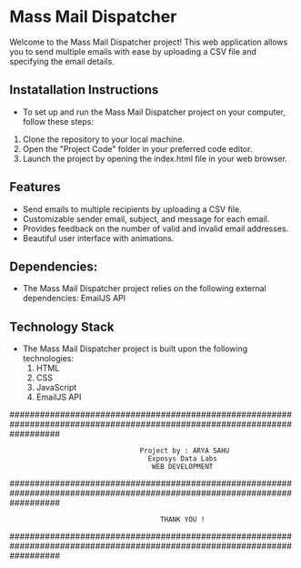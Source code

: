 # Mass Mail Dispatcher

Welcome to the Mass Mail Dispatcher project! This web application allows you to send multiple emails with ease by uploading a CSV file and specifying the email details.

## Instatallation Instructions
- To set up and run the Mass Mail Dispatcher project on your computer, follow these steps:
1. Clone the repository to your local machine.
2. Open the "Project Code" folder in your preferred code editor.
3. Launch the project by opening the index.html file in your web browser.

## Features
- Send emails to multiple recipients by uploading a CSV file.
- Customizable sender email, subject, and message for each email.
- Provides feedback on the number of valid and invalid email addresses.
- Beautiful user interface with animations.

## Dependencies:
- The Mass Mail Dispatcher project relies on the following external dependencies:
    EmailJS API

## Technology Stack
- The Mass Mail Dispatcher project is built upon the following technologies:
  1. HTML
  2. CSS
  3. JavaScript
  4. EmailJS API

##########################################################################################################################

                                    Project by : ARYA SAHU
                                      Exposys Data Labs
                                       WEB DEVELOPMENT

##########################################################################################################################

                                         THANK YOU !

##########################################################################################################################
